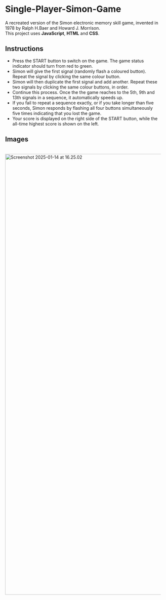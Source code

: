# Single-Player-Simon-Game
A recreated version of the Simon electronic memory skill game, invented in 1978 by Ralph H.Baer and Howard J. Morrison.</br>
This project uses **JavaScript**, **HTML** and **CSS**. 

## Instructions 
- Press the START button to switch on the game. The game status indicator should turn from red to green.</br>
- Simon will give the first signal (randomly flash a coloured button). Repeat the signal by clicking the same colour button.</br>
- Simon will then duplicate the first signal and add another. Repeat these two signals by clicking the same colour buttons, in order.</br>
- Continue this process. Once the the game reaches to the 5th, 9th and 13th signals in a sequence, it automatically speeds up.</br>
- If you fail to repeat a sequence exactly, or if you take longer than five seconds, Simon responds by flashing all four buttons simultaneously five times indicating that you lost the game.</br>
- Your score is displayed on the right side of the START button, while the all-time highest score is shown on the left.</br>

## Images
</br>
<img width="1427" alt="Screenshot 2025-01-14 at 16.25.02" src="https://github.com/user-attachments/assets/88ccbe28-25d2-46b9-bd30-694dbe1edc9f">
